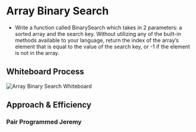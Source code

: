 # Array Binary Search

- Write a function called BinarySearch which takes in 2 parameters: a sorted array and the search key. Without utilizing any of the built-in methods available to your language, return the index of the array’s element that is equal to the value of the search key, or -1 if the element is not in the array.

## Whiteboard Process

![Array Binary Search Whiteboard](../assests/array-binary-search.png)

## Approach & Efficiency


### Pair Programmed Jeremy

